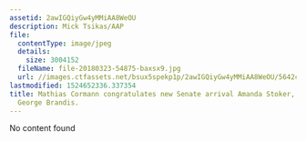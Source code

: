 ```yaml
---
assetid: 2awIGQiyGw4yMMiAA8WeOU
description: Mick Tsikas/AAP
file:
  contentType: image/jpeg
  details:
    size: 3004152
  fileName: file-20180323-54875-baxsx9.jpg
  url: //images.ctfassets.net/bsux5spekp1p/2awIGQiyGw4yMMiAA8WeOU/5642c59b8329ac8e98f21449e5ea9b51/file-20180323-54875-baxsx9.jpg
lastmodified: 1524652336.337354
title: Mathias Cormann congratulates new Senate arrival Amanda Stoker, who replaces
  George Brandis.
---
```

No content found